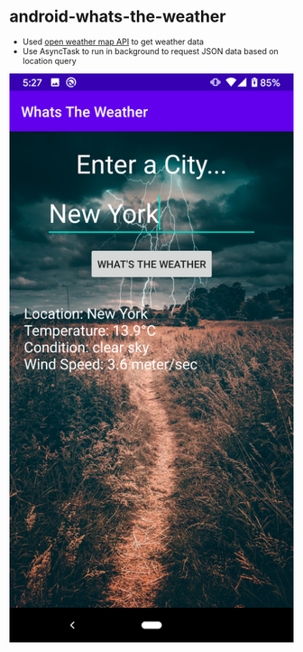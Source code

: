 # android-whats-the-weather
* Used [open weather map API](https://openweathermap.org/current) to get weather data
* Use AsyncTask to run in background to request JSON data based on location query

![example](https://github.com/duongdv95/android-whats-the-weather/blob/master/example.png)
